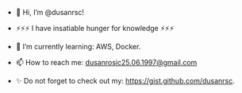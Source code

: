 - 👋 Hi, I’m @dusanrsc!
- ⚡⚡⚡ I have insatiable hunger for knowledge ⚡⚡⚡

- 🌱 I’m currently learning: AWS, Docker.
- 📫 How to reach me: dusanrosic25.06.1997@gmail.com
- ✨ Do not forget to check out my: https://gist.github.com/dusanrsc.
